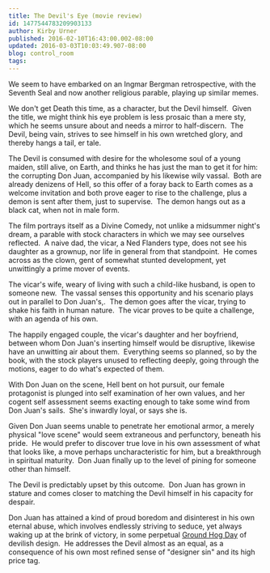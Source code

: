 ```yaml
---
title: The Devil's Eye (movie review)
id: 1477544783209903133
author: Kirby Urner
published: 2016-02-10T16:43:00.002-08:00
updated: 2016-03-03T10:03:49.907-08:00
blog: control_room
tags: 
---
```


[](https://www.flickr.com/photos/kirbyurner/24578567219/in/dateposted-public/)

We seem to have embarked on an Ingmar Bergman retrospective, with the Seventh Seal and now another religious parable, playing up similar memes.

We don't get Death this time, as a character, but the Devil himself.  Given the title, we might think his eye problem is less prosaic than a mere sty, which he seems unsure about and needs a mirror to half-discern.  The Devil, being vain, strives to see himself in his own wretched glory, and thereby hangs a tail, er tale.

The Devil is consumed with desire for the wholesome soul of a young maiden, still alive, on Earth, and thinks he has just the man to get it for him:  the corrupting Don Juan, accompanied by his likewise wily vassal.  Both are already denizens of Hell, so this offer of a foray back to Earth comes as a welcome invitation and both prove eager to rise to the challenge, plus a demon is sent after them, just to supervise.  The demon hangs out as a black cat, when not in male form.

The film portrays itself as a Divine Comedy, not unlike a midsummer night's dream, a parable with stock characters in which we may see ourselves reflected.  A naive dad, the vicar, a Ned Flanders type, does not see his daughter as a grownup, nor life in general from that standpoint.  He comes across as the clown, gent of somewhat stunted development, yet unwittingly a prime mover of events.

The vicar's wife, weary of living with such a child-like husband, is open to someone new.  The vassal senses this opportunity and his scenario plays out in parallel to Don Juan's,.  The demon goes after the vicar, trying to shake his faith in human nature.  The vicar proves to be quite a challenge, with an agenda of his own. 

The happily engaged couple, the vicar's daughter and her boyfriend, between whom Don Juan's inserting himself would be disruptive, likewise have an unwitting air about them.  Everything seems so planned, so by the book, with the stock players unused to reflecting deeply, going through the motions, eager to do what's expected of them.

With Don Juan on the scene, Hell bent on hot pursuit, our female protagonist is plunged into self examination of her own values, and her cogent self assessment seems exacting enough to take some wind from Don Juan's sails.  She's inwardly loyal, or says she is.

Given Don Juan seems unable to penetrate her emotional armor, a merely physical "love scene" would seem extraneous and perfunctory, beneath his pride.  He would prefer to discover true love in his own assessment of what that looks like, a move perhaps uncharacteristic for him, but a breakthrough in spiritual maturity.  Don Juan finally up to the level of pining for someone other than himself.

The Devil is predictably upset by this outcome.  Don Juan has grown in stature and comes closer to matching the Devil himself in his capacity for despair.

Don Juan has attained a kind of proud boredom and disinterest in his own eternal abuse, which involves endlessly striving to seduce, yet always waking up at the brink of victory, in some perpetual [Ground Hog Day](http://controlroom.blogspot.com/2014/01/anchorman-2-movie-review.html) of devilish design.  He addresses the Devil almost as an equal, as a consequence of his own most refined sense of "designer sin" and its high price tag.